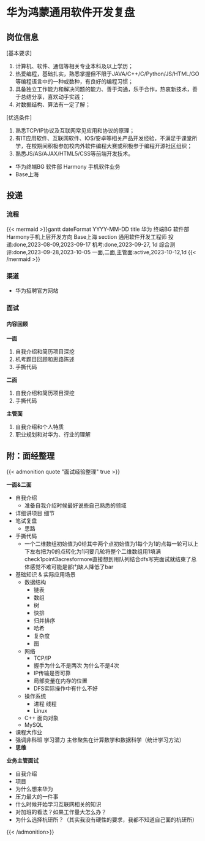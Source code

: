 # 华为鸿蒙通用软件开发复盘


<!--more-->


## 岗位信息

[基本要求]
1. 计算机、软件、通信等相关专业本科及以上学历；
2. 热爱编程，基础扎实，熟悉掌握但不限于JAVA/C++/C/Python/JS/HTML/GO等编程语言中的一种或数种，有良好的编程习惯；
3. 具备独立工作能力和解决问题的能力、善于沟通，乐于合作，热衷新技术，善于总结分享，喜欢动手实践；
4. 对数据结构、算法有一定了解；

[优选条件]
1. 熟悉TCP/IP协议及互联网常见应用和协议的原理；
2. 有IT应用软件、互联网软件、IOS/安卓等相关产品开发经验，不满足于课堂所学，在校期间积极参加校内外软件编程大赛或积极参于编程开源社区组织；
3. 熟悉JS/AS/AJAX/HTML5/CSS等前端开发技术。

- 华为终端BG 软件部 Harmony 手机软件业务
- Base上海

## 投递

### 流程

{{< mermaid >}}gantt
    dateFormat  YYYY-MM-DD
    title 华为 终端BG 软件部 Harmony手机上层开发方向 Base上海
    section 通用软件开发工程师
    投递:done,2023-08-09,2023-09-17
    机考:done,2023-09-27, 1d
    综合测评:done,2023-09-28,2023-10-05
    一面,二面,主管面:active,2023-10-12,1d
{{< /mermaid >}}

### 渠道

- 华为招聘官方网站

### 面试

#### 内容回顾

**一面**
1. 自我介绍和简历项目深挖
2. 机考题目回顾和思路陈述
3. 手撕代码

**二面**
1. 自我介绍和简历项目深挖
2. 手撕代码

**主管面**
1. 自我介绍和个人特质
2. 职业规划和对华为、行业的理解

## 附：面经整理

{{< admonition quote "面试经验整理" true >}}

**一面&二面**
- 自我介绍
    - 准备自我介绍时候最好说些自己熟悉的领域
- 详细讲项目 细节
- 笔试复盘
    - 思路
- 手撕代码
    - 一个二维数组初始值为0给其中两个点初始值为1每个为1的点每一轮可以上下左右把为0的点转化为1问要几轮将整个二维数组用1填满check1point3acresformore直接想到用队列结合dfs写完面试就结束了总体感觉不难可能是部门缺人降低了bar
- 基础知识 & 实际应用场景
    - 数据结构
        - 链表
        - 数组
        - 树
        - 快排
        - 归并排序
        - 哈希
        - 复杂度
        - 图
    - 网络
        - TCP/IP
        - 握手为什么不是两次 为什么不是4次
        - IP传输是否可靠
        - 局部变量在内存的位置
        - DFS实际操作中有什么不好
    - 操作系统
        - 进程 线程
        - Linux
    - C++ 面向对象
    - MySQL
- 课程大作业
- 强调非科班 学习潜力 主修聚焦在计算数学和数据科学（统计学习方法）
- **思维**
 

**业务主管面试**

- 自我介绍
- 项目
- 为什么想来华为
- 压力最大的一件事
- 什么时候开始学习互联网相关的知识
- 对加班的看法？如果工作量大怎么办？
- 为什么选择杭研所？（其实我没有硬性的要求，我都不知道自己面的杭研所）

{{< /admonition>}}
